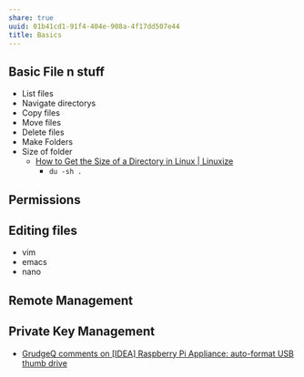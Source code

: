 ```yaml
---
share: true
uuid: 01b41cd1-91f4-404e-908a-4f17dd507e44
title: Basics
---
```

## Basic File n stuff

*   List files
*   Navigate directorys
*   Copy files
*   Move files
*   Delete files
*   Make Folders
* Size of folder
  * [How to Get the Size of a Directory in Linux | Linuxize](https://linuxize.com/post/how-get-size-of-file-directory-linux/)
    * `du -sh .`

## Permissions

## Editing files

*   vim
*   emacs
*   nano

## Remote Management

## Private Key Management

* [GrudgeQ comments on \[IDEA\] Raspberry Pi Appliance: auto-format USB thumb drive](https://old.reddit.com/r/raspberry_pi/comments/4w5p53/idea_raspberry_pi_appliance_autoformat_usb_thumb/d64wynv/)